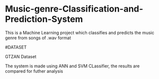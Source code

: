# Music-genre-Classification-and-Prediction-System
This is a Machine Learning project which classifies and predicts the music genre from songs of .wav format


#DATASET

GTZAN Dataset

The system is made using ANN and SVM CLassifier, the results are compared for futher analysis
